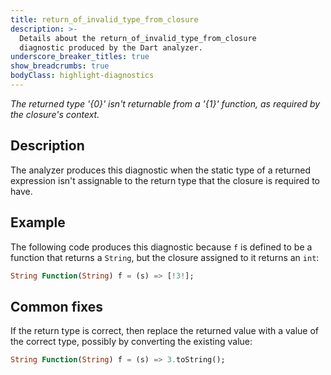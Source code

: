 ```yaml
---
title: return_of_invalid_type_from_closure
description: >-
  Details about the return_of_invalid_type_from_closure
  diagnostic produced by the Dart analyzer.
underscore_breaker_titles: true
show_breadcrumbs: true
bodyClass: highlight-diagnostics
---
```


_The returned type '{0}' isn't returnable from a '{1}' function, as required by
the closure's context._

## Description

The analyzer produces this diagnostic when the static type of a returned
expression isn't assignable to the return type that the closure is required
to have.

## Example

The following code produces this diagnostic because `f` is defined to be a
function that returns a `String`, but the closure assigned to it returns an
`int`:

```dart
String Function(String) f = (s) => [!3!];
```

## Common fixes

If the return type is correct, then replace the returned value with a value
of the correct type, possibly by converting the existing value:

```dart
String Function(String) f = (s) => 3.toString();
```
